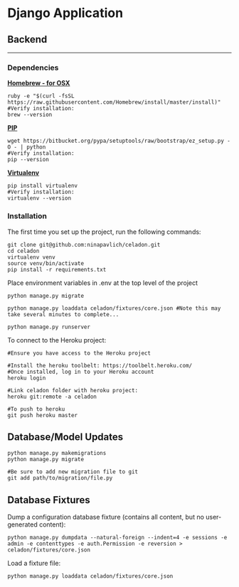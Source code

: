 # Django Application

## Backend
---

### Dependencies
**[Homebrew - for OSX](http://brew.sh/)**

    ruby -e "$(curl -fsSL https://raw.githubusercontent.com/Homebrew/install/master/install)"
    #Verify installation:
    brew --version

**[PIP](https://pip.pypa.io/en/latest/installing.html)**    

    wget https://bitbucket.org/pypa/setuptools/raw/bootstrap/ez_setup.py -O - | python
    #Verify installation:
    pip --version

**[Virtualenv](https://virtualenv.pypa.io/en/latest/installation.html)**    

    pip install virtualenv
    #Verify installation:
    virtualenv --version

### Installation

The first time you set up the project, run the following commands:
    
    git clone git@github.com:ninapavlich/celadon.git
    cd celadon
    virtualenv venv
    source venv/bin/activate
    pip install -r requirements.txt

Place environment variables in .env at the top level of the project

    python manage.py migrate

    python manage.py loaddata celadon/fixtures/core.json #Note this may take several minutes to complete...
    
    python manage.py runserver

To connect to the Heroku project:
    
    #Ensure you have access to the Heroku project

    #Install the heroku toolbelt: https://toolbelt.heroku.com/
    #Once installed, log in to your Heroku account
    heroku login

    #Link celadon folder with heroku project:
    heroku git:remote -a celadon

    #To push to heroku
    git push heroku master

## Database/Model Updates

    python manage.py makemigrations
    python manage.py migrate

    #Be sure to add new migration file to git
    git add path/to/migration/file.py



## Database Fixtures

Dump a configuration database fixture (contains all content, but no user-generated content):

    python manage.py dumpdata --natural-foreign --indent=4 -e sessions -e admin -e contenttypes -e auth.Permission -e reversion > celadon/fixtures/core.json

Load a fixture file:
    
    python manage.py loaddata celadon/fixtures/core.json

